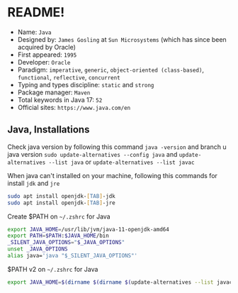 # README!
* Name: `Java`
* Designed by: `James Gosling` at `Sun Microsystems` (which has since been acquired by Oracle)
* First appeared: `1995`
* Developer: `Oracle`
* Paradigm: `imperative`, `generic`, `object-oriented (class-based)`, `functional`, `reflective`, `concurrent`
* Typing and types discipline: `static` and `strong`
* Package manager: `Maven`
* Total keywords in Java 17: `52`
* Official sites: `https://www.java.com/en`

## Java, Installations
Check java version by following this command `java -version` and branch u java version `sudo update-alternatives --config java` and `update-alternatives --list java` or `update-alternatives --list javac`

When java can't installed on your machine, following this commands for install `jdk` and `jre`
```zsh
sudo apt install openjdk-[TAB]-jdk
sudo apt install openjdk-[TAB]-jre
```

Create $PATH on `~/.zshrc` for Java
```zsh
export JAVA_HOME=/usr/lib/jvm/java-11-openjdk-amd64
export PATH=$PATH:$JAVA_HOME/bin
_SILENT_JAVA_OPTIONS="$_JAVA_OPTIONS"
unset _JAVA_OPTIONS
alias java='java "$_SILENT_JAVA_OPTIONS"'
```

$PATH v2 on `~/.zshrc` for Java
```zsh
export JAVA_HOME=$(dirname $(dirname $(update-alternatives --list javac)))
```




